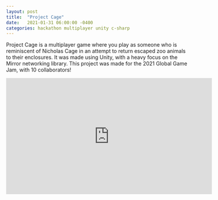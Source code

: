```yaml
---
layout: post
title:  "Project Cage"
date:   2021-01-31 06:00:00 -0400
categories: hackathon multiplayer unity c-sharp
---
```


Project Cage is a multiplayer game where you play as someone who is reminiscent of Nicholas Cage in an attempt to return escaped zoo animals to their enclosures. It was made using Unity, with a heavy focus on the Mirror networking library. This project was made for the 2021 Global Game Jam, with 10 collaborators!

<iframe width="560" height="315" src="https://www.youtube.com/embed/9KOe5DeHk6E" title="YouTube video player" frameborder="0" allow="accelerometer; autoplay; clipboard-write; encrypted-media; gyroscope; picture-in-picture; web-share" allowfullscreen></iframe>